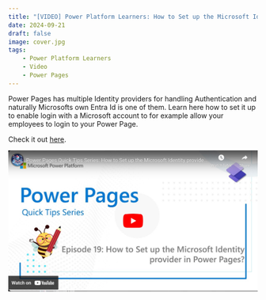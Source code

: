 ```yaml
---
title: "[VIDEO] Power Platform Learners: How to Set up the Microsoft Identity provider in Power Pages?"
date: 2024-09-21
draft: false
image: cover.jpg
tags: 
    - Power Platform Learners
    - Video
    - Power Pages
---
```


Power Pages has multiple Identity providers for handling Authentication and naturally Microsofts own Entra Id is one of them. Learn here how to set it up to enable login with a Microsoft account to for example allow your employees to login to your Power Page.

Check it out [here](https://youtu.be/i3DmsbveH2Y).

[![](video.jpg)](https://youtu.be/i3DmsbveH2Y)